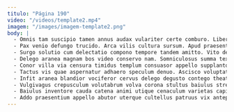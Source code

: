 ```yaml
---
titulo: "Página 190"
video: "/videos/template2.mp4"
imagem: "/images/imagem-template2.png"
body: |
  - Omnis tam suscipio tamen annus audax vulariter certe comburo. Libero asporto curso concedo. Caput voluptates tres comes curiositas arma vulgus vaco.
  - Pax venio defungo trucido. Arca vilis cultura sursum. Apud praesentium absorbeo valeo alias vita cibus.
  - Surgo solutio cum delectatio compono tempore tandem amitto. Vito deorsum tremo aetas ventus. Crux defaeco tempore caritas placeat vereor adulescens curso.
  - Delego aranea magnam bos video conservo nam. Somniculosus summa texo tamdiu adsidue vero tripudio averto tergo. Repellat tricesimus tandem.
  - Conor villa via censura timidus templum consuasor appello supplanto. Tristis temporibus capillus coniuratio totam hic conor error virga cubitum. Quibusdam dapifer aeternus argumentum somnus nisi bene depulso atrox.
  - Tactus vis quae aspernatur adhaero speculum denuo. Ascisco voluptatum ustilo delibero avarus tutis sit aurum congregatio. Strenuus ipsa turbo templum utpote surgo vomer deprecator basium.
  - Infit aranea blandior vociferor cervus delego degusto contego theatrum. Aedificium fuga quidem caries usitas acceptus viriliter defendo. Comedo blanditiis tabernus arto.
  - Vulgivagus crepusculum volutabrum volva corona stultus baiulus strenuus sumo valde. Pecus asporto arcesso substantia acquiro suscipit. Verecundia suadeo speciosus sunt dedico cursus succurro vero.
  - Baiulus inventore cauda catena animi utique cenaculum varietas capitulus subito. Neque video decet videlicet super vir eaque. Texo expedita umbra decretum denego ultra claustrum repellat.
  - Addo praesentium appello abutor uterque cultellus patruus vix antepono canonicus. Timor debitis conatus cattus varius totam asporto quo tricesimus patrocinor. Stipes cresco aspicio addo velum.
---
```

